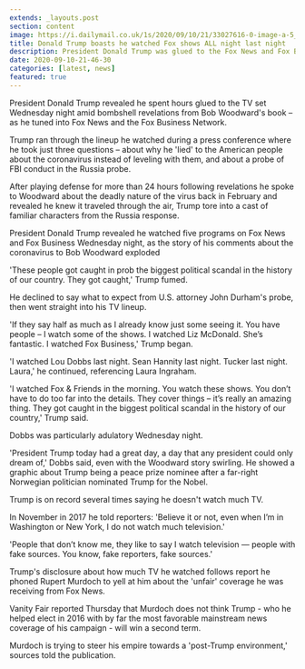 ```yaml
---
extends: _layouts.post
section: content
image: https://i.dailymail.co.uk/1s/2020/09/10/21/33027616-0-image-a-5_1599770566343.jpg 
title: Donald Trump boasts he watched Fox shows ALL night last night 
description: President Donald Trump was glued to the Fox News and Fox Business lineup Wednesday night as the Bob Woodward story exploded, Trump revealed at a press conference Thursday. 
date: 2020-09-10-21-46-30 
categories: [latest, news] 
featured: true 
--- 
```

President Donald Trump revealed he spent hours glued to the TV set Wednesday night amid bombshell revelations from Bob Woodward's book – as he tuned into Fox News and the Fox Business Network.

Trump ran through the lineup he watched during a press conference where he took just three questions – about why he 'lied' to the American people about the coronavirus instead of leveling with them, and about a probe of FBI conduct in the Russia probe.

After playing defense for more than 24 hours following revelations he spoke to Woodward about the deadly nature of the virus back in February and revealed he knew it traveled through the air, Trump tore into a cast of familiar characters from the Russia response.  

President Donald Trump revealed he watched five programs on Fox News and Fox Business Wednesday night, as the story of his comments about the coronavirus to Bob Woodward exploded

'These people got caught in prob the biggest political scandal in the history of our country. They got caught,' Trump fumed. 

He declined to say what to expect from U.S. attorney John Durham's probe, then went straight into his TV lineup. 

'If they say half as much as I already know just some seeing it. You have people – I watch some of the shows. I watched Liz McDonald. She’s fantastic. I watched Fox Business,' Trump began.

'I watched Lou Dobbs last night. Sean Hannity last night. Tucker last night. Laura,' he continued, referencing Laura Ingraham.

'I watched Fox & Friends in the morning. You watch these shows. You don’t have to do too far into the details. They cover things – it’s really an amazing thing. They got caught in the biggest political scandal in the history of our country,' Trump said.

Dobbs was particularly adulatory Wednesday night. 

'President Trump today had a great day, a day that any president could only dream of,' Dobbs said, even with the Woodward story swirling. He showed a graphic about Trump being a peace prize nominee after a far-right Norwegian politician nominated Trump for the Nobel.

Trump is on record several times saying he doesn't watch much TV.

In November in 2017 he told reporters: 'Believe it or not, even when I’m in Washington or New York, I do not watch much television.'

'People that don’t know me, they like to say I watch television — people with fake sources. You know, fake reporters, fake sources.'

Trump's disclosure about how much TV he watched follows report he phoned Rupert Murdoch to yell at him about the 'unfair' coverage he was receiving from Fox News.  

Vanity Fair reported Thursday that Murdoch does not think Trump - who he helped elect in 2016 with by far the most favorable mainstream news coverage of his campaign - will win a second term.  

Murdoch is trying to steer his empire towards a 'post-Trump environment,'  sources told the publication. 

